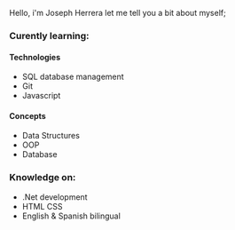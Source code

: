 Hello, i'm Joseph Herrera let me tell you a bit about myself;

### Curently learning:

#### Technologies
- SQL database management
- Git
- Javascript

#### Concepts
- Data Structures
- OOP
- Database

### Knowledge on:
- .Net development
- HTML CSS
- English & Spanish bilingual
